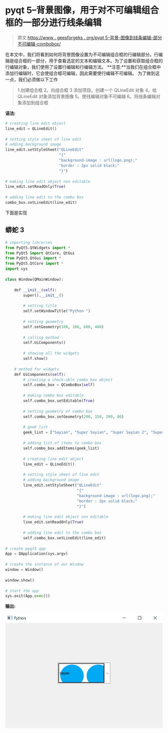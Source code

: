 # pyqt 5–背景图像，用于对不可编辑组合框的一部分进行线条编辑

> 原文:[https://www . geesforgeks . org/pyqt 5-背景-图像到线条编辑-部分不可编辑-combobox/](https://www.geeksforgeeks.org/pyqt5-background-image-to-lineedit-part-of-non-editable-combobox/)

在本文中，我们将看到如何将背景图像设置为不可编辑组合框的行编辑部分。行编辑是组合框的一部分，用于查看选定的文本和编辑文本。为了设置和获取组合框的行编辑对象，我们使用了设置行编辑和行编辑方法。
**注意:**当我们在组合框中添加行编辑时，它会使组合框可编辑，因此需要使行编辑不可编辑。
为了做到这一点，我们必须做以下工作

> 1.创建组合框
> 2。向组合框
> 3 添加项目。创建一个 QLineEdit 对象
> 4。给 QLineEdit 对象添加背景图像
> 5。使线编辑对象不可编辑
> 6。将线条编辑对象添加到组合框

**语法:**

```py
# creating line edit object
line_edit = QLineEdit()

# setting style sheet of line edit
# adding background image 
line_edit.setStyleSheet("QLineEdit"
                        "{"
                        "background-image : url(logo.png);"
                        "border : 2px solid black;"
                        "}")

# making line edit object non editable
line_edit.setReadOnly(True)

# adding line edit to the combo box
combo_box.setLineEdit(line_edit)
```

下面是实现

## 蟒蛇 3

```py
# importing libraries
from PyQt5.QtWidgets import *
from PyQt5 import QtCore, QtGui
from PyQt5.QtGui import *
from PyQt5.QtCore import *
import sys

class Window(QMainWindow):

    def __init__(self):
        super().__init__()

        # setting title
        self.setWindowTitle("Python ")

        # setting geometry
        self.setGeometry(100, 100, 600, 400)

        # calling method
        self.UiComponents()

        # showing all the widgets
        self.show()

    # method for widgets
    def UiComponents(self):
        # creating a check-able combo box object
        self.combo_box = QComboBox(self)

        # making combo box editable
        self.combo_box.setEditable(True)

        # setting geometry of combo box
        self.combo_box.setGeometry(200, 150, 200, 80)

        # geek list
        geek_list = ["Sayian", "Super Sayian", "Super Sayian 2", "Super Sayian B"]

        # adding list of items to combo box
        self.combo_box.addItems(geek_list)

        # creating line edit object
        line_edit = QLineEdit()

        # setting style sheet of line edit
        # adding background image
        line_edit.setStyleSheet("QLineEdit"
                                "{"
                                "background-image : url(logo.png);"
                                "border : 2px solid black;"
                                "}")

        # making line edit object non editable
        line_edit.setReadOnly(True)

        # adding line edit to the combo box
        self.combo_box.setLineEdit(line_edit)

# create pyqt5 app
App = QApplication(sys.argv)

# create the instance of our Window
window = Window()

window.show()

# start the app
sys.exit(App.exec())
```

**输出:**

![](img/3fe0578bf77b38cc87867c027bcdd656.png)